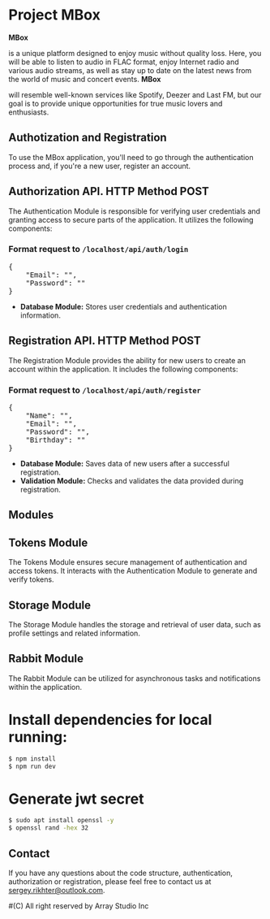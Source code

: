<h1>Project MBox</h1>

<p><b>MBox</b> <p>is a unique platform designed to enjoy music without quality loss. Here, you will be able to listen to audio in FLAC format, enjoy Internet radio and various audio streams, as well as stay up to date on the latest news from the world of music and concert events. <b>MBox</b> <p>will resemble well-known services like Spotify, Deezer and Last FM, but our goal is to provide unique opportunities for true music lovers and enthusiasts.</p>

<h2>Authotization and Registration</h2>
<p>To use the MBox application, you'll need to go through the authentication process and, if you're a new user, register an account.</p>

<h2>Authorization API. HTTP Method POST </h2>
<p>The Authentication Module is responsible for verifying user credentials and granting access to secure parts of the application. It utilizes the following components:</p>

<h3>Format request to <code>/localhost/api/auth/login</code></h3>
<pre>
{
    "Email": "",
    "Password": ""
}
</pre>

<ul>
  <li><b>Database Module:</b> Stores user credentials and authentication information.</li>
</ul>

<h2>Registration API. HTTP Method POST</h2>
<p>The Registration Module provides the ability for new users to create an account within the application. It includes the following components:</p>

<h3>Format request to <code>/localhost/api/auth/register</code></h3>
<pre>
{
    "Name": "",
    "Email": "",
    "Password": "",
    "Birthday": ""
}
</pre>

<ul>
  <li><b>Database Module:</b> Saves data of new users after a successful registration.</li>
  <li><b>Validation Module:</b> Checks and validates the data provided during registration.</li>
</ul>

<h2>Modules </h2>
<h2>Tokens Module</h2>
<p>The Tokens Module ensures secure management of authentication and access tokens. It interacts with the Authentication Module to generate and verify tokens.</p>

<h2>Storage Module</h2>
<p>The Storage Module handles the storage and retrieval of user data, such as profile settings and related information.</p>

<h2>Rabbit Module</h2>
<p>The Rabbit Module can be utilized for asynchronous tasks and notifications within the application.</p>

# Install dependencies for local running:
```bash
$ npm install
$ npm run dev
```
# Generate jwt secret 
```bash
$ sudo apt install openssl -y
$ openssl rand -hex 32
```

<h2>Contact</h2>
<p>If you have any questions about the code structure, authentication, authorization or registration, please feel free to contact us at <a href="mailto:sergey.rikhter@outlook.com">sergey.rikhter@outlook.com</a>.</p>

#(C) All right reserved by Array Studio Inc  

